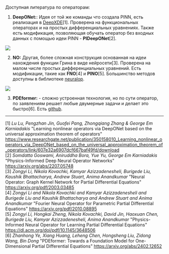 Доступная литература по операторам:  
1) **DeepONet:**: Идея от той же команды что создала PINN, есть реализация в [DeepXDE](https://deepxde.readthedocs.io/en/latest/demos/operator.html)[1]. Проверена на функциональных операторах и на простых дифференциальных уравнениях. Также есть модификация, позволяющая обучать оператор без входных данных с помощью идеи PINN - **PIDeepONet**[2].  
<img src="https://github.com/mikhakuv/PINNs/blob/main/pictures/operators_1.PNG">  

2) **NO:** Другая, более сложная конструкция основанная на идеи нахождения функции Грина в виде нейросети[3]. Проверена на малом числе простых дифференциальных уравнений. Есть модификации, такие как **FNO**[4] и **PINO**[5]. Большинство методов доступны в библиотеке [neuralop](https://neuraloperator.github.io/neuraloperator/dev/user_guide/quickstart.html).  
<img src="https://github.com/mikhakuv/PINNs/blob/main/pictures/operators_2.PNG">  

3) **PDEformer:** - сложно устроенная технология, но по сути оператор, по заявлениям решает любые двумерные задачи и делает это быстро[6]. Есть [github](https://github.com/mindspore-ai/mindscience/tree/master/MindFlow/applications/pdeformer1d).  
---
[1] *Lu Lu, Pengzhan Jin, Guofei Pang, Zhongqiang Zhang & George Em Karniadakis* "Learning nonlinear operators via DeepONet based on the universal approximation theorem of operators" <https://www.researchgate.net/publication/350158010_Learning_nonlinear_operators_via_DeepONet_based_on_the_universal_approximation_theorem_of_operators/link/607e32a6907dcf667baf49fd/download>  
[2] *Somdatta Goswami, Aniruddha Bora, Yue Yu, George Em Karniadakis* "Physics-Informed Deep Neural Operator Networks" <https://arxiv.org/abs/2207.05748>  
[3] *Zongyi Li, Nikola Kovachki, Kamyar Azizzadenesheli, Burigede Liu, Kaushik Bhattacharya, Andrew Stuart, Anima Anandkumar* "Neural Operator: Graph Kernel Network for Partial Differential Equations" <https://arxiv.org/pdf/2003.03485>  
[4] *Zongyi Li and Nikola Kovachki and Kamyar Azizzadenesheli and Burigede Liu and Kaushik Bhattacharya and Andrew Stuart and Anima Anandkumar* "Fourier Neural Operator for Parametric Partial Differential Equations" <https://arxiv.org/pdf/2010.08895>  
[5] *Zongyi Li, Hongkai Zheng, Nikola Kovachki, David Jin, Haoxuan Chen, Burigede Liu, Kamyar Azizzadenesheli, Anima Anandkumar* "Physics-Informed Neural Operator for Learning Partial Differential Equations" <https://dl.acm.org/doi/pdf/10.1145/3648506>  
[6] *Zhanhong Ye, Xiang Huang, Leheng Chen, Hongsheng Liu, Zidong Wang, Bin Dong* "PDEformer: Towards a Foundation Model for One-Dimensional Partial Differential Equations" <https://arxiv.org/abs/2402.12652>  
